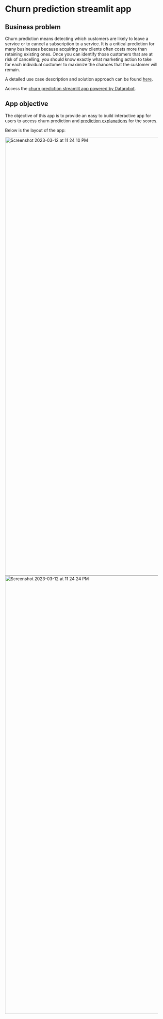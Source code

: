 # Churn prediction streamlit app

## Business problem

Churn prediction means detecting which customers are likely to leave a service or to cancel a subscription to a service. It is a critical prediction for many businesses because acquiring new clients often costs more than retaining existing ones. Once you can identify those customers that are at risk of cancelling, you should know exactly what marketing action to take for each individual customer to maximize the chances that the customer will remain.

A detailed use case description and solution approach can be found [here](https://pathfinder.datarobot.com/use-case/subscription-based-churn?tab=overview).

Access the [churn prediction streamlit app powered by Datarobot](https://datarobot-churnpredictor.streamlit.app/).

## App objective

The objective of this app is to provide an easy to build interactive app for users to access churn prediction and [prediction explanations](https://docs.datarobot.com/en/docs/modeling/analyze-models/understand/pred-explain/predex-overview.html#prediction-explanations-overview) for the scores.

Below is the layout of the app:

<img width="1440" alt="Screenshot 2023-03-12 at 11 24 10 PM" src="https://user-images.githubusercontent.com/35736859/224608035-0bc12701-198c-431f-b038-19235e323738.png">

<img width="1440" alt="Screenshot 2023-03-12 at 11 24 24 PM" src="https://user-images.githubusercontent.com/35736859/224608045-c8423456-0dea-4880-9417-3539c7e91434.png">
